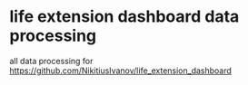 # life extension dashboard data processing
all data processing for https://github.com/NikitiusIvanov/life_extension_dashboard
